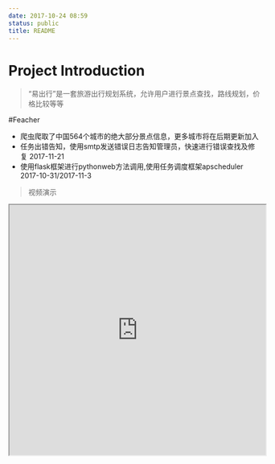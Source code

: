 ```yaml
---
date: 2017-10-24 08:59
status: public
title: README
---
```


# Project Introduction
> “易出行”是一套旅游出行规划系统，允许用户进行景点查找，路线规划，价格比较等等

#Feacher
* 爬虫爬取了中国564个城市的绝大部分景点信息，更多城市将在后期更新加入
* 任务出错告知，使用smtp发送错误日志告知管理员，快速进行错误查找及修复 2017-11-21
* 使用flask框架进行pythonweb方法调用,使用任务调度框架apscheduler 2017-10-31/2017-11-3

> 视频演示
<iframe height=498 width=510 src="http://www.sinaegg.cn/demoshow.mp4">
